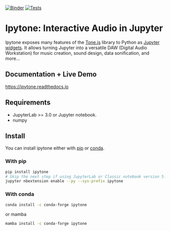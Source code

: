 [![Binder](https://mybinder.org/badge_logo.svg)](https://mybinder.org/v2/gh/benbovy/ipytone/master?urlpath=lab%2Ftree%2Fexamples)
[![Tests](https://github.com/benbovy/ipytone/workflows/Test/badge.svg)](https://github.com/benbovy/ipytone/actions)

# Ipytone: Interactive Audio in Jupyter

Ipytone exposes many features of the [Tone.js](https://tonejs.github.io) library
to Python as [Jupyter widgets](https://ipywidgets.readthedocs.io). It allows
turning Jupyter into a versatile DAW (Digital Audio Workstation) for music
creation, sound design, data sonification, and more...

## Documentation + Live Demo

https://ipytone.readthedocs.io

## Requirements

* JupyterLab >= 3.0 or Jupyter notebook.
* numpy

## Install

You can install ipytone either with [pip](#with-pip) or [conda](#with-conda).

### With pip

```sh
pip install ipytone
# Skip the next step if using JupyterLab or Classic notebook version 5.3 and above
jupyter nbextension enable --py --sys-prefix ipytone
```

### With conda

```sh
conda install -c conda-forge ipytone
```

or mamba


```sh
mamba install -c conda-forge ipytone
```
